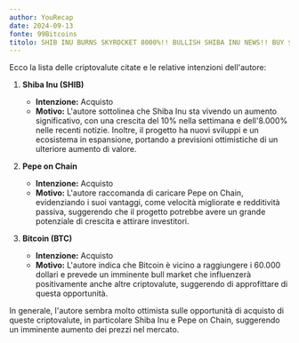```yaml
---
author: YouRecap
date: 2024-09-13
fonte: 99Bitcoins
titolo: SHIB INU BURNS SKYROCKET 8000%!! BULLISH SHIBA INU NEWS!! BUY $SHIB NOW!!
---
```


Ecco la lista delle criptovalute citate e le relative intenzioni dell'autore:

1. **Shiba Inu (SHIB)** 
   - **Intenzione:** Acquisto
   - **Motivo:** L'autore sottolinea che Shiba Inu sta vivendo un aumento significativo, con una crescita del 10% nella settimana e dell'8.000% nelle recenti notizie. Inoltre, il progetto ha nuovi sviluppi e un ecosistema in espansione, portando a previsioni ottimistiche di un ulteriore aumento di valore.

2. **Pepe on Chain**
   - **Intenzione:** Acquisto
   - **Motivo:** L'autore raccomanda di caricare Pepe on Chain, evidenziando i suoi vantaggi, come velocità migliorate e redditività passiva, suggerendo che il progetto potrebbe avere un grande potenziale di crescita e attirare investitori.

3. **Bitcoin (BTC)**
   - **Intenzione:** Acquisto
   - **Motivo:** L'autore indica che Bitcoin è vicino a raggiungere i 60.000 dollari e prevede un imminente bull market che influenzerà positivamente anche altre criptovalute, suggerendo di approfittare di questa opportunità.

In generale, l'autore sembra molto ottimista sulle opportunità di acquisto di queste criptovalute, in particolare Shiba Inu e Pepe on Chain, suggerendo un imminente aumento dei prezzi nel mercato.
